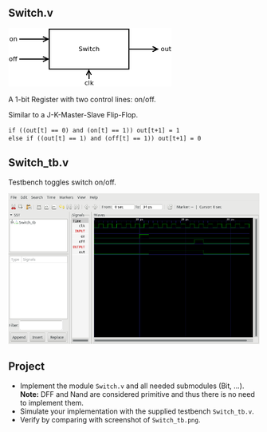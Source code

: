 ## Switch.v
![](Switch.png)

A 1-bit Register with two control lines: on/off.

Similar to a J-K-Master-Slave Flip-Flop.

```
if ((out[t] == 0) and (on[t] == 1)) out[t+1] = 1
else if ((out[t] == 1) and (off[t] == 1)) out[t+1] = 0
```
## Switch_tb.v
Testbench toggles switch on/off.

![](Switch_tb.png)

## Project
* Implement the module `Switch.v` and all needed submodules (Bit, ...).
**Note:** DFF and Nand are considered primitive and thus there is no need to implement them.
* Simulate your implementation with the supplied testbench `Switch_tb.v`.
* Verify by comparing with screenshot of `Switch_tb.png`.
